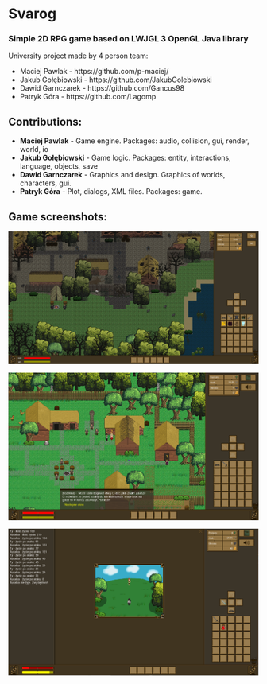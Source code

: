 # Svarog
<h3>Simple 2D RPG game based on LWJGL 3 OpenGL Java library</h3>

University project made by 4 person team:
<ul>
  <li>Maciej Pawlak - https://github.com/p-maciej/</li>
  <li>Jakub Gołębiowski - https://github.com/JakubGolebiowski</li>
  <li>Dawid Garnczarek - https://github.com/Gancus98</li>
  <li>Patryk Góra - https://github.com/Lagomp</li>
</ul>

<h2>Contributions:</h2>
<ul>
  <li><b>Maciej Pawlak</b> - Game engine. Packages: audio, collision, gui, render, world, io</li>
  <li><b>Jakub Gołębiowski</b> - Game logic. Packages: entity, interactions, language, objects, save</li>
  <li><b>Dawid Garnczarek</b> - Graphics and design. Graphics of worlds, characters, gui.</li>
  <li><b>Patryk Góra</b> - Plot, dialogs, XML files. Packages: game.</li>
 </ul>

<h2>Game screenshots:</h2> 

![Screenshot](/docs/screenshots/svarog_ss_1.png)

![Screenshot](/docs/screenshots/svarog_ss_2.png)

![Screenshot](/docs/screenshots/svarog_ss_3.png)

